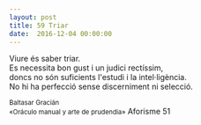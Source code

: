 ```yaml
---
layout: post
title: 59 Triar
date:  2016-12-04 00:00:00
---
```



Viure és saber triar.<br />
Es necessita bon gust i un judici rectíssim,<br />
doncs no són suficients l'estudi i la intel·ligència.<br />
No hi ha perfecció sense discerniment ni selecció.<br />

<small>Baltasar Gracián<br />
«Oráculo manual y arte de prudendia»</small>
Aforisme 51<br />

